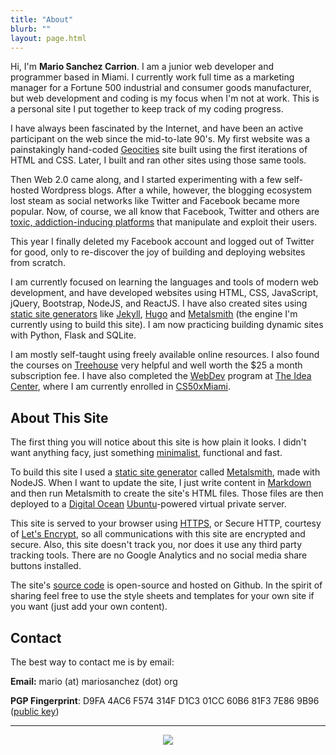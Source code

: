```yaml
---
title: "About"
blurb: ""
layout: page.html
---
```


Hi, I'm **Mario Sanchez Carrion**. I am a junior web developer and programmer based in Miami. I currently work full time as a marketing manager for a Fortune 500 industrial and consumer goods manufacturer, but web development and coding is my focus when I'm not at work. This is a personal site I put together to keep track of my coding progress. 

I have always been fascinated by the Internet, and have been an active participant on the web since the mid-to-late 90's. My first website was a painstakingly hand-coded [Geocities](https://en.wikipedia.org/wiki/Yahoo!_GeoCities) site built using the first iterations of HTML and CSS. Later, I built and ran other sites using those same tools.

Then Web 2.0 came along, and I started experimenting with a few self-hosted Wordpress blogs. After a while, however, the blogging ecosystem lost steam as social networks like Twitter and Facebook became more popular. Now, of course, we all know that Facebook, Twitter and others are [toxic, addiction-inducing platforms](https://www.ted.com/talks/jaron_lanier_how_we_need_to_remake_the_internet) that manipulate and exploit their users. 

This year I finally deleted my Facebook account and logged out of Twitter for good, only to re-discover the joy of building and deploying websites from scratch. 

I am currently focused on learning the languages and tools of modern web development, and have developed websites using HTML, CSS, JavaScript, jQuery, Bootstrap, NodeJS, and ReactJS. I have also created sites using [static site generators](https://staticsitegenerators.net/) like [Jekyll](https://jekyllrb.com/), [Hugo](https://gohugo.io) and [Metalsmith](https://metalsmith.io) (the engine I'm currently using to build this site). I am now practicing building dynamic sites with Python, Flask and SQLite.

I am mostly self-taught using freely available online resources. I also found the courses on [Treehouse](https://teamtreehouse.com/mariosanchezcarrion) very helpful and well worth the $25 a month subscription fee. I have also completed the [WebDev](https://theideacenter.co/webdev/) program at [The Idea Center](https://theideacenter.co/webdev/), where I am currently enrolled in [CS50xMiami](https://theideacenter.co/cs50xmiami/).

## About This Site

The first thing you will notice about this site is how plain it looks. I didn't want anything facy, just something [minimalist](../mini), functional and fast. 

To build this site I used a [static site generator](https://staticsitegenerators.net/) called [Metalsmith](https://metalsmith.io), made with NodeJS. When I want to update the site, I just write content in [Markdown](https://daringfireball.net/projects/markdown) and then run Metalsmith to create the site's HTML files. Those files are then deployed to a [Digital Ocean](https://digitalocean.com) [Ubuntu](https://ubuntu.com)-powered virtual private server.

This site is served to your browser using [HTTPS](https://en.wikipedia.org/wiki/HTTPS), or Secure HTTP, courtesy of [Let's Encrypt](https://letsencrypt.org), so all communications with this site are encrypted and secure. Also, this site doesn't track you, nor does it use any third party tracking tools. There are no Google Analytics and no social media share buttons installed. 

The site's [source code](https://github.com/mariobox/mariosanchez.org) is open-source and hosted on Github. In the spirit of sharing feel free to use the style sheets and templates for your own site if you want (just add your own content).

## Contact

The best way to contact me is by email:

**Email:**  mario (at) mariosanchez (dot) org

**PGP Fingerprint**: D9FA 4AC6 F574 314F D1C3 01CC 60B6 81F3 7E86 9B96 ([public key](/publickey.txt))

<hr />

<center>
<img src="/img/msc.jpg" class="round"><br />
<a href="http://github.com/mariobox"><i class="fa fa-github fa-lg"></i></a>
<a href="mailto:mario@mariosanchez.org"><i class="fa fa-envelope fa-lg"></i></a>
<a href="tel:305-699-6541"><i class="fa fa-phone-square fa-lg"></i></a>
</center>



